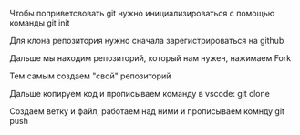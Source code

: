 Чтобы поприветсвовать git нужно инициализироваться с помощью команды git init

Для клона репозитория нужно сначала зарегистрироваться на github

Дальше мы находим репозиторий, который нам нужен, нажимаем Fork

Тем самым создаем "свой" репозиторий

Дальше копируем код и прописываем команду в vscode: git clone

Создаем ветку и файл, работаем над  ними и прописываем комнду git push